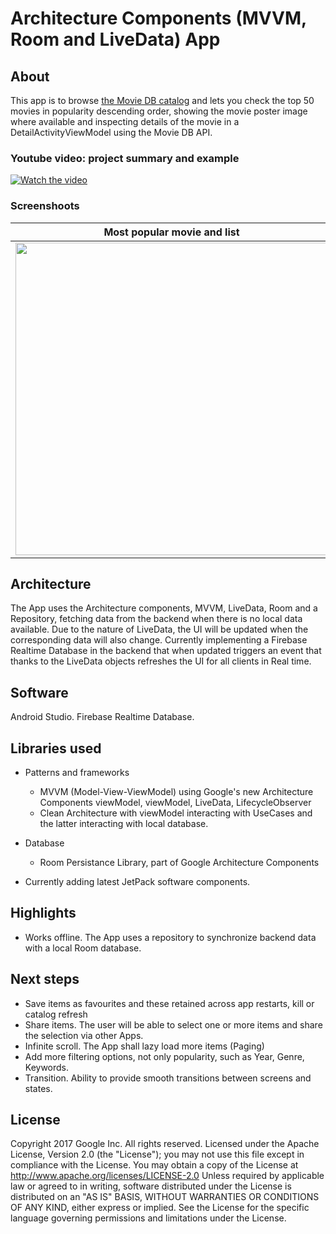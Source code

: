 Architecture Components (MVVM, Room and LiveData) App 
================================
## About
This app is to browse [the Movie DB catalog](https://www.themoviedb.org) and lets you check the top 50 movies in popularity descending order, showing the movie poster image where available and inspecting details of the movie in a DetailActivityViewModel using the Movie DB API.


### Youtube video: project summary and example

[![Watch the video](https://user-images.githubusercontent.com/18221570/45615307-6c3d6f80-ba6c-11e8-883b-30e738a0df28.png)](https://www.youtube.com/watch?v=CNqnQtc2vDA&feature=youtu.be)

### Screenshoots

| Most popular movie and list       | Movie detail                    |
|-----------|-----------|
|<img src="https://user-images.githubusercontent.com/18221570/45496847-a3630680-b776-11e8-9726-d843acf45b2c.png" width=500></img> | <img src="https://user-images.githubusercontent.com/18221570/45496848-a3fb9d00-b776-11e8-8ea1-9c181afcb2bc.png" width=500></img>|


## Architecture

The App uses the Architecture components, MVVM, LiveData, Room and a Repository, fetching data from the backend when there is no local data available. Due to the nature of LiveData, the UI will be updated when the corresponding data will also change. 
Currently implementing a Firebase Realtime Database in the backend that when updated triggers an event that thanks to the LiveData objects refreshes the UI for all clients in Real time.  

## Software

Android Studio.
Firebase Realtime Database.

## Libraries used

- Patterns and frameworks
    - MVVM (Model-View-ViewModel) using Google's new Architecture Components viewModel, viewModel, LiveData, LifecycleObserver
    - Clean Architecture with viewModel interacting with UseCases and the latter interacting with local database.
    
- Database
    - Room Persistance Library, part of Google Architecture Components    

- Currently adding latest JetPack software components.

## Highlights

- Works offline. The App uses a repository to synchronize backend data with a local Room database.

## Next steps

- Save items as favourites and these retained across app restarts, kill or catalog refresh
- Share items. The user will be able to select one or more items and share the selection via other Apps.
- Infinite scroll. The App shall lazy load more items (Paging)
- Add more filtering options, not only popularity, such as Year, Genre, Keywords.
- Transition. Ability to provide smooth transitions between screens and states.

## License

Copyright 2017 Google Inc. All rights reserved.
Licensed under the Apache License, Version 2.0 (the "License");
you may not use this file except in compliance with the License.
You may obtain a copy of the License at
http://www.apache.org/licenses/LICENSE-2.0
Unless required by applicable law or agreed to in writing, software
distributed under the License is distributed on an "AS IS" BASIS,
WITHOUT WARRANTIES OR CONDITIONS OF ANY KIND, either express or implied.
See the License for the specific language governing permissions and
limitations under the License.

